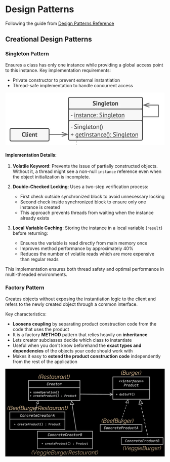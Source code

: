 # Design Patterns

Following the guide from [Design Patterns Reference](https://www.notion.so/Design-Patterns-18a24568da6180249462f9580ee5cf63)

## Creational Design Patterns

### Singleton Pattern

Ensures a class has only one instance while providing a global access point to this instance. Key implementation requirements:
- Private constructor to prevent external instantiation
- Thread-safe implementation to handle concurrent access

![Singleton Pattern](https://github.com/akshay0101/Design-Pattern/blob/main/Images/singleton.png?raw=true)

#### Implementation Details:

1. **Volatile Keyword**: Prevents the issue of partially constructed objects. Without it, a thread might see a non-null `instance` reference even when the object initialization is incomplete.

2. **Double-Checked Locking**: Uses a two-step verification process:
   - First check outside synchronized block to avoid unnecessary locking
   - Second check inside synchronized block to ensure only one instance is created
   - This approach prevents threads from waiting when the instance already exists

3. **Local Variable Caching**: Storing the instance in a local variable (`result`) before returning:
   - Ensures the variable is read directly from main memory once
   - Improves method performance by approximately 40%
   - Reduces the number of volatile reads which are more expensive than regular reads

This implementation ensures both thread safety and optimal performance in multi-threaded environments.

### Factory Pattern

Creates objects without exposing the instantiation logic to the client and refers to the newly created object through a common interface.

Key characteristics:
- **Loosens coupling** by separating product construction code from the code that uses the product
- It is a factory **METHOD** pattern that relies heavily on **inheritance**
- Lets creator subclasses decide which class to instantiate
- Useful when you don't know beforehand the **exact types and dependencies** of the objects your code should work with
- Makes it easy to **extend the product construction code** independently from the rest of the application


![Factory Pattern](https://github.com/akshay0101/Design-Pattern/blob/main/Images/factoryy.png?raw=true)